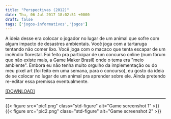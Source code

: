 ```yaml
---
title: "Perspectivas (2012)"
date: Thu, 06 Jul 2017 18:02:51 +0000
draft: false
tags: ['jogos-informativos','jogos']
---
```


A ideia desse era colocar o jogador no lugar de um animal que sofre com algum impacto de desastres ambientais. Você joga com a tartaruga tentando não comer lixo. Você joga com o macaco que tenta escapar de um incêndio florestal. Foi feito pra participar de um concurso online (num fórum que não existe mais, a Game Maker Brasil) onde o tema era "meio ambiente". Embora eu não tenha muito orgulho da implementação ou do meu pixel art (foi feito em uma semana, para o concurso), eu gosto da ideia de se colocar no lugar de um animal pra aprender sobre ele. Ainda pretendo re-editar essa premissa eventualmente.

[\[DOWNLOAD\]](https://www.dropbox.com/s/25fa9c2h379s1e7/Perspectivas.zip?dl=0)
___

{{< figure src="pic1.png" class="std-figure" alt="Game screenshot 1" >}}
{{< figure src="pic2.png" class="std-figure" alt="Game screenshot 2" >}}